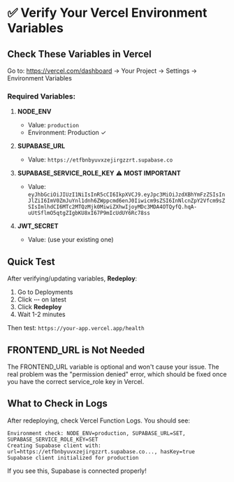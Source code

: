 # ✅ Verify Your Vercel Environment Variables

## Check These Variables in Vercel

Go to: https://vercel.com/dashboard → Your Project → Settings → Environment Variables

### Required Variables:

1. **NODE_ENV**
   - Value: `production`
   - Environment: Production ✓

2. **SUPABASE_URL** 
   - Value: `https://etfbnbyuvxzejirgzzrt.supabase.co`

3. **SUPABASE_SERVICE_ROLE_KEY** ⚠️ **MOST IMPORTANT**
   - Value: `eyJhbGciOiJIUzI1NiIsInR5cCI6IkpXVCJ9.eyJpc3MiOiJzdXBhYmFzZSIsInJlZiI6ImV0ZmJuYnl1dnh6ZWppcmd6enJ0Iiwicm9sZSI6InNlcnZpY2Vfcm9sZSIsImlhdCI6MTc2MTQzMjk0MiwiZXhwIjoyMDc3MDA4OTQyfQ.hqA-uUtSflmO5qtgZIgbKU8xI67P9mIcUdUY6Rc78ss`

4. **JWT_SECRET**
   - Value: (use your existing one)

## Quick Test

After verifying/updating variables, **Redeploy**:

1. Go to Deployments
2. Click **⋯** on latest
3. Click **Redeploy**
4. Wait 1-2 minutes

Then test: `https://your-app.vercel.app/health`

## FRONTEND_URL is Not Needed

The FRONTEND_URL variable is optional and won't cause your issue. The real problem was the "permission denied" error, which should be fixed once you have the correct service_role key in Vercel.

## What to Check in Logs

After redeploying, check Vercel Function Logs. You should see:

```
Environment check: NODE_ENV=production, SUPABASE_URL=SET, SUPABASE_SERVICE_ROLE_KEY=SET
Creating Supabase client with: url=https://etfbnbyuvxzejirgzzrt.supabase.co..., hasKey=true
Supabase client initialized for production
```

If you see this, Supabase is connected properly!

